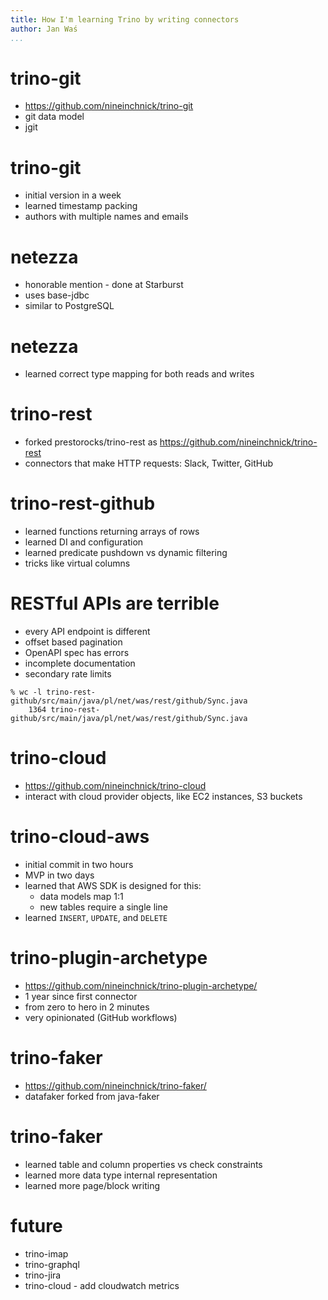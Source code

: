 ```yaml
---
title: How I'm learning Trino by writing connectors
author: Jan Waś
...
```


# trino-git

* https://github.com/nineinchnick/trino-git
* git data model
* jgit

# trino-git

* initial version in a week
* learned timestamp packing
* authors with multiple names and emails

# netezza

* honorable mention - done at Starburst
* uses base-jdbc
* similar to PostgreSQL

# netezza

* learned correct type mapping for both reads and writes

# trino-rest

* forked prestorocks/trino-rest as https://github.com/nineinchnick/trino-rest
* connectors that make HTTP requests: Slack, Twitter, GitHub

# trino-rest-github

* learned functions returning arrays of rows
* learned DI and configuration
* learned predicate pushdown vs dynamic filtering
* tricks like virtual columns

# RESTful APIs are terrible

* every API endpoint is different
* offset based pagination
* OpenAPI spec has errors
* incomplete documentation
* secondary rate limits

```
% wc -l trino-rest-github/src/main/java/pl/net/was/rest/github/Sync.java
    1364 trino-rest-github/src/main/java/pl/net/was/rest/github/Sync.java
```

# trino-cloud

* https://github.com/nineinchnick/trino-cloud
* interact with cloud provider objects, like EC2 instances, S3 buckets

# trino-cloud-aws

* initial commit in two hours
* MVP in two days
* learned that AWS SDK is designed for this:
  * data models map 1:1
  * new tables require a single line
* learned `INSERT`, `UPDATE`, and `DELETE`

# trino-plugin-archetype

* https://github.com/nineinchnick/trino-plugin-archetype/
* 1 year since first connector
* from zero to hero in 2 minutes
* very opinionated (GitHub workflows)

# trino-faker

* https://github.com/nineinchnick/trino-faker/
* datafaker forked from java-faker

# trino-faker

* learned table and column properties vs check constraints
* learned more data type internal representation
* learned more page/block writing

# future

* trino-imap
* trino-graphql
* trino-jira
* trino-cloud - add cloudwatch metrics
